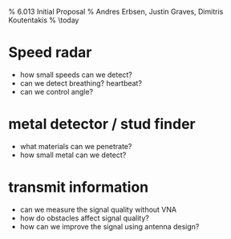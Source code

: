 % 6.013 Initial Proposal
% Andres Erbsen, Justin Graves, Dimitris Koutentakis
% \today

# Speed radar

- how small speeds can we detect?
- can we detect breathing? heartbeat?
- can we control angle?

# metal detector / stud finder

- what materials can we penetrate?
- how small metal can we detect?

# transmit information

- can we measure the signal quality without VNA
- how do obstacles affect signal quality?
- how can we improve the signal using antenna design?
